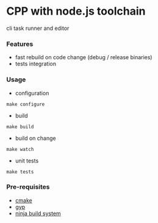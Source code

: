 # CPP with node.js toolchain

cli task runner and editor

### Features

* fast rebuild on code change (debug / release binaries)
* tests integration

### Usage

* configuration
```
make configure
```

* build 
```
make build
```

* build on change
```
make watch
```

* unit tests
```
make tests
```

### Pre-requisites

* [cmake](https://cmake.org)
* [gyp](https://gyp.gsrc.io)
* [ninja build system](https://ninja-build.org)
